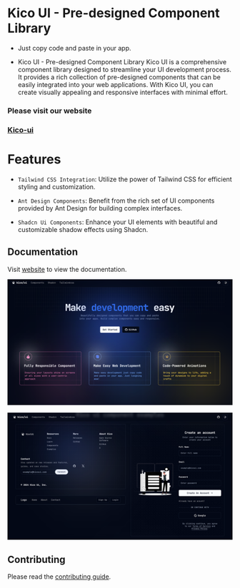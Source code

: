 # Kico UI - Pre-designed Component Library

- Just copy code and paste in your app.

- Kico UI - Pre-designed Component Library
  Kico UI is a comprehensive component library designed to streamline your UI development process. It provides a rich collection of pre-designed components that can be easily integrated into your web applications. With Kico UI, you can create visually appealing and responsive interfaces with minimal effort.

### Please visit our website

### [Kico-ui](https://ui-zeta-nine.vercel.app)

# Features

- `Tailwind CSS Integration`: Utilize the power of Tailwind CSS for efficient styling and customization.

- `Ant Design Components`: Benefit from the rich set of UI components provided by Ant Design for building complex interfaces.

- `Shadcn Ui Components`: Enhance your UI elements with beautiful and customizable shadow effects using Shadcn.

## Documentation

Visit [website](https://ui-zeta-nine.vercel.app) to view the documentation.

![hero](/public/website-home-page.png)

![hero](/public/website-component.png)

## Contributing

Please read the [contributing guide](/CONTRIBUTING.md).
